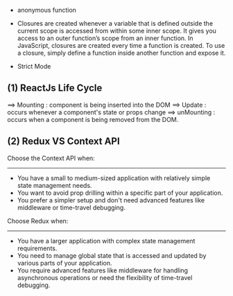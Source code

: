- anonymous function

- Closures are created whenever a variable that is defined outside the current scope is accessed from within some inner scope. It gives you access to an outer function’s scope from an inner function. In JavaScript, closures are created every time a function is created. To use a closure, simply define a function inside another function and expose it.

- Strict Mode

## (1) ReactJs Life Cycle

==> Mounting : component is being inserted into the DOM
==> Update : occurs whenever a component's state or props change
==> unMounting : occurs when a component is being removed from the DOM.

## (2) Redux VS Context API

Choose the Context API when:

---

- You have a small to medium-sized application with relatively simple state management needs.
- You want to avoid prop drilling within a specific part of your application.
- You prefer a simpler setup and don't need advanced features like middleware or time-travel debugging.

Choose Redux when:

---

- You have a larger application with complex state management requirements.
- You need to manage global state that is accessed and updated by various parts of your application.
- You require advanced features like middleware for handling asynchronous operations or need the flexibility of time-travel debugging.
